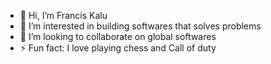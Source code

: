 - 👋 Hi, I’m Francis Kalu
- 👀 I’m interested in building softwares that solves problems
- 💞️ I’m looking to collaborate on global softwares
- ⚡ Fun fact: I love playing chess and Call of duty
